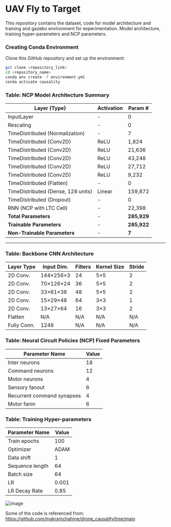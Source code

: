 # UAV Fly to Target 

This repository contains the dataset, code for model architecture and training and gazebo environment for experimentation. Model architecture, training hyper-parameters and NCP parameters.

### Creating Conda Environment
Clone this GitHub repository and set up the environment:

```bash
git clone <repository_link>
cd <repository_name>
conda env create -f environment.yml
conda activate causality
```


### Table: NCP Model Architecture Summary

| **Layer (Type)**                        | **Activation** | **Param #**  |
|------------------------------------------|--------------|--------------|
| InputLayer                               | -            | 0            |
| Rescaling                                | -            | 0            |
| TimeDistributed (Normalization)         | -            | 7            |
| TimeDistributed (Conv2D)                 | ReLU         | 1,824        |
| TimeDistributed (Conv2D)                 | ReLU         | 21,636       |
| TimeDistributed (Conv2D)                 | ReLU         | 43,248       |
| TimeDistributed (Conv2D)                 | ReLU         | 27,712       |
| TimeDistributed (Conv2D)                 | ReLU         | 9,232        |
| TimeDistributed (Flatten)                | -            | 0            |
| TimeDistributed (Dense, 128 units)       | Linear       | 159,872      |
| TimeDistributed (Dropout)                | -            | 0            |
| RNN (NCP with LTC Cell)                  | -            | 22,398       |
| **Total Parameters**                     | -            | **285,929**  |
| **Trainable Parameters**                 | -            | **285,922**  |
| **Non-Trainable Parameters**             | -            | **7**        |

---

### Table: Backbone CNN Architecture

| **Layer Type**  | **Input Dim.**  | **Filters** | **Kernel Size** | **Stride** |
|----------------|----------------|-------------|-----------------|------------|
| 2D Conv.      | 144×256×3       | 24          | 5×5             | 2          |
| 2D Conv.      | 70×126×24       | 36          | 5×5             | 2          |
| 2D Conv.      | 33×61×36        | 48          | 5×5             | 2          |
| 2D Conv.      | 15×29×48        | 64          | 3×3             | 1          |
| 2D Conv.      | 13×27×64        | 16          | 3×3             | 2          |
| Flatten       | N/A             | N/A         | N/A             | N/A        |
| Fully Conn.   | 1248            | N/A         | N/A             | N/A        |


### Table: Neural Circuit Policies (NCP) Fixed Parameters

| **Parameter Name**               | **Value** |
|----------------------------------|-----------|
| Inter neurons                   | 18        |
| Command neurons                 | 12        |
| Motor neurons                   | 4         |
| Sensory fanout                  | 6         |
| Recurrent command synapses      | 4         |
| Motor fanin                     | 6         |


### Table: Training Hyper-parameters

| **Parameter Name** | **Value** |
|-------------------|-----------|
| Train epochs     | 100       |
| Optimizer       | ADAM      |
| Data shift      | 1         |
| Sequence length | 64        |
| Batch size      | 64        |
| LR             | 0.001     |
| LR Decay Rate  | 0.85      |

![image](https://github.com/user-attachments/assets/d4cf0343-529e-4ff4-bcb2-7077a235e38a)

Some of the code is referenced from: https://github.com/makramchahine/drone_causality/tree/main
